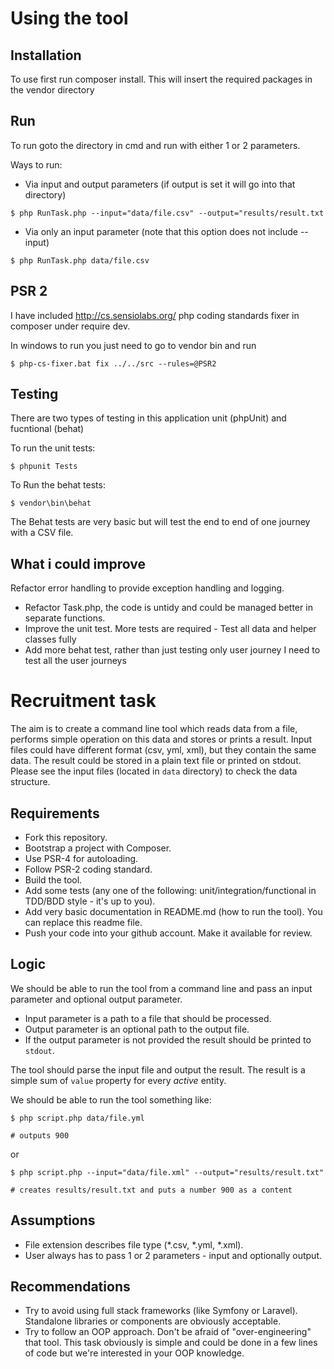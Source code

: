 # Using the tool

## Installation

To use first run composer install. This will insert the required packages in the vendor directory

## Run

To run goto the directory in cmd and run with either 1 or 2 parameters.

Ways to run: 

- Via input and output parameters (if output is set it will go into that directory)

```
$ php RunTask.php --input="data/file.csv" --output="results/result.txt
```

- Via only an input parameter (note that this option does not include --input)

```
$ php RunTask.php data/file.csv
```

## PSR 2 

I have included http://cs.sensiolabs.org/ php coding standards fixer in composer under require dev. 

In windows to run you just need to go to vendor bin and run 


```
$ php-cs-fixer.bat fix ../../src --rules=@PSR2
```

## Testing

There are two types of testing in this application unit (phpUnit) and fucntional (behat)

To run the unit tests:

```
$ phpunit Tests
```

To Run the behat tests:

```
$ vendor\bin\behat
```

The Behat tests are very basic but will test the end to end of one journey with a CSV file. 


## What i could improve

Refactor error handling to provide exception handling and logging. 
- Refactor Task.php, the code is untidy and could be managed better in separate functions. 
- Improve the unit test. More tests are required - Test all data and helper classes fully
- Add more behat test, rather than just testing only user journey I need to test all the user journeys







# Recruitment task

The aim is to create a command line tool which reads data from a file, performs simple operation on this data and stores or prints a result. Input files could have different format (csv, yml, xml), but they contain the same data. The result could be stored in a plain text file or printed on stdout. Please see the input files (located in `data` directory) to check the data structure.

## Requirements

- Fork this repository.
- Bootstrap a project with Composer.
- Use PSR-4 for autoloading.
- Follow PSR-2 coding standard.
- Build the tool.
- Add some tests (any one of the following: unit/integration/functional in TDD/BDD style - it's up to you).
- Add very basic documentation in README.md (how to run the tool). You can replace this readme file.
- Push your code into your github account. Make it available for review.

## Logic

We should be able to run the tool from a command line and pass an input parameter and optional output parameter.

- Input parameter is a path to a file that should be processed.
- Output parameter is an optional path to the output file.
- If the output parameter is not provided the result should be printed to `stdout`.

The tool should parse the input file and output the result. The result is a simple sum of `value` property for every _active_ entity.

We should be able to run the tool something like:

```
$ php script.php data/file.yml

# outputs 900
```

or

```
$ php script.php --input="data/file.xml" --output="results/result.txt"

# creates results/result.txt and puts a number 900 as a content
```

## Assumptions

- File extension describes file type (*.csv, *.yml, *.xml).
- User always has to pass 1 or 2 parameters - input and optionally output.

## Recommendations

- Try to avoid using full stack frameworks (like Symfony or Laravel). Standalone libraries or components are obviously acceptable.
- Try to follow an OOP approach. Don't be afraid of "over-engineering" that tool. This task obviously is simple and could be done in a few lines of code but we're interested in your OOP knowledge.
